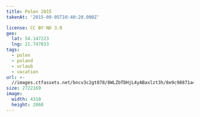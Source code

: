 ```yaml
---
title: Polen 2015
takenAt: '2015-09-05T10:40:20.000Z'

license: CC BY-ND 3.0
geo:
  lat: 54.147223
  lng: 21.747833
tags:
  - polen
  - poland
  - urlaub
  - vacation
url: >-
  //images.ctfassets.net/bncv3c2gt878/8WLZbTDHjL4yABaxlzt3h/8e9c98871a4d17fa6ef10966f4081338/polen-2015_25324813094_o
size: 2722169
image:
  width: 4310
  height: 2868
---
```

